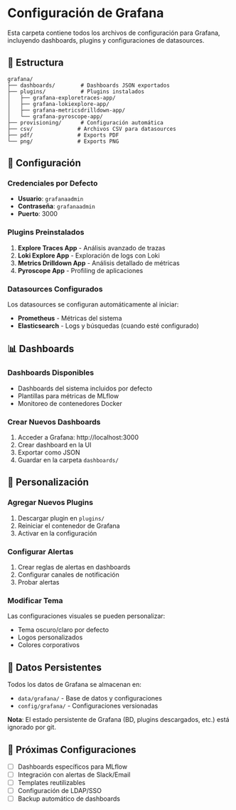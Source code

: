 # Configuración de Grafana

Esta carpeta contiene todos los archivos de configuración para Grafana, incluyendo dashboards, plugins y configuraciones de datasources.

## 📁 Estructura

```
grafana/
├── dashboards/        # Dashboards JSON exportados
├── plugins/           # Plugins instalados
│   ├── grafana-exploretraces-app/
│   ├── grafana-lokiexplore-app/
│   ├── grafana-metricsdrilldown-app/
│   └── grafana-pyroscope-app/
├── provisioning/      # Configuración automática
├── csv/              # Archivos CSV para datasources
├── pdf/              # Exports PDF
└── png/              # Exports PNG
```

## 🔧 Configuración

### Credenciales por Defecto

- **Usuario**: `grafanaadmin`
- **Contraseña**: `grafanaadmin`
- **Puerto**: 3000

### Plugins Preinstalados

1. **Explore Traces App** - Análisis avanzado de trazas
2. **Loki Explore App** - Exploración de logs con Loki
3. **Metrics Drilldown App** - Análisis detallado de métricas
4. **Pyroscope App** - Profiling de aplicaciones

### Datasources Configurados

Los datasources se configuran automáticamente al iniciar:

- **Prometheus** - Métricas del sistema
- **Elasticsearch** - Logs y búsquedas (cuando esté configurado)

## 📊 Dashboards

### Dashboards Disponibles

- Dashboards del sistema incluidos por defecto
- Plantillas para métricas de MLflow
- Monitoreo de contenedores Docker

### Crear Nuevos Dashboards

1. Acceder a Grafana: http://localhost:3000
2. Crear dashboard en la UI
3. Exportar como JSON
4. Guardar en la carpeta `dashboards/`

## 🔄 Personalización

### Agregar Nuevos Plugins

1. Descargar plugin en `plugins/`
2. Reiniciar el contenedor de Grafana
3. Activar en la configuración

### Configurar Alertas

1. Crear reglas de alertas en dashboards
2. Configurar canales de notificación
3. Probar alertas

### Modificar Tema

Las configuraciones visuales se pueden personalizar:

- Tema oscuro/claro por defecto
- Logos personalizados
- Colores corporativos

## 📁 Datos Persistentes

Todos los datos de Grafana se almacenan en:

- `data/grafana/` - Base de datos y configuraciones
- `config/grafana/` - Configuraciones versionadas

**Nota**: El estado persistente de Grafana (BD, plugins descargados, etc.) está ignorado por git.

## 🚀 Próximas Configuraciones

- [ ] Dashboards específicos para MLflow
- [ ] Integración con alertas de Slack/Email
- [ ] Templates reutilizables
- [ ] Configuración de LDAP/SSO
- [ ] Backup automático de dashboards
